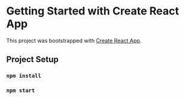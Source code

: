 # Getting Started with Create React App

This project was bootstrapped with [Create React App](https://github.com/facebook/create-react-app).

## Project Setup

### `npm install`

### `npm start`
